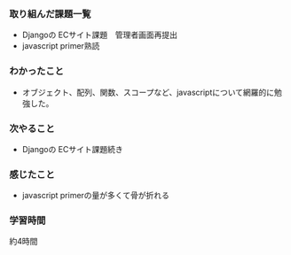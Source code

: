 ### 取り組んだ課題一覧
* Djangoの ECサイト課題　管理者画面再提出
* javascript primer熟読

### わかったこと
* オブジェクト、配列、関数、スコープなど、javascriptについて網羅的に勉強した。

### 次やること
* Djangoの ECサイト課題続き

### 感じたこと
* javascript primerの量が多くて骨が折れる

### 学習時間
約4時間